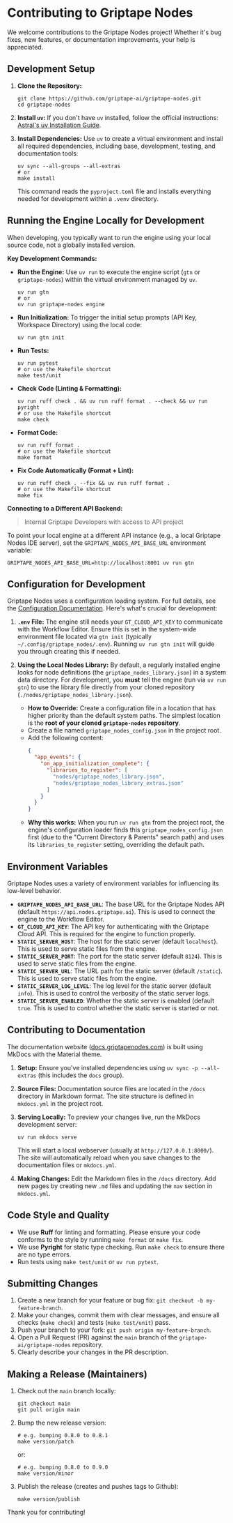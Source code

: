 # Contributing to Griptape Nodes

We welcome contributions to the Griptape Nodes project! Whether it's bug fixes, new features, or documentation improvements, your help is appreciated.

## Development Setup

1. **Clone the Repository:**

    ```shell
    git clone https://github.com/griptape-ai/griptape-nodes.git
    cd griptape-nodes
    ```

1. **Install `uv`:**
    If you don't have `uv` installed, follow the official instructions: [Astral's uv Installation Guide](https://docs.astral.sh/uv/getting-started/installation/).

1. **Install Dependencies:**
    Use `uv` to create a virtual environment and install all required dependencies, including base, development, testing, and documentation tools:

    ```shell
    uv sync --all-groups --all-extras
    # or
    make install
    ```

    This command reads the `pyproject.toml` file and installs everything needed for development within a `.venv` directory.

## Running the Engine Locally for Development

When developing, you typically want to run the engine using your local source code, not a globally installed version.

**Key Development Commands:**

- **Run the Engine:** Use `uv run` to execute the engine script (`gtn` or `griptape-nodes`) within the virtual environment managed by `uv`.
    ```shell
    uv run gtn
    # or
    uv run griptape-nodes engine
    ```
- **Run Initialization:** To trigger the initial setup prompts (API Key, Workspace Directory) using the local code:
    ```shell
    uv run gtn init
    ```
- **Run Tests:**
    ```shell
    uv run pytest
    # or use the Makefile shortcut
    make test/unit
    ```
- **Check Code (Linting & Formatting):**
    ```shell
    uv run ruff check . && uv run ruff format . --check && uv run pyright
    # or use the Makefile shortcut
    make check
    ```
- **Format Code:**
    ```shell
    uv run ruff format .
    # or use the Makefile shortcut
    make format
    ```
- **Fix Code Automatically (Format + Lint):**
    ```shell
    uv run ruff check . --fix && uv run ruff format .
    # or use the Makefile shortcut
    make fix
    ```

**Connecting to a Different API Backend:**

> Internal Griptape Developers with access to API project

To point your local engine at a different API instance (e.g., a local Griptape Nodes IDE server), set the `GRIPTAPE_NODES_API_BASE_URL` environment variable:

```shell
GRIPTAPE_NODES_API_BASE_URL=http://localhost:8001 uv run gtn
```

## Configuration for Development

Griptape Nodes uses a configuration loading system. For full details, see the [Configuration Documentation](docs/configuration.md). Here's what's crucial for development:

1. **`.env` File:** The engine still needs your `GT_CLOUD_API_KEY` to communicate with the Workflow Editor. Ensure this is set in the system-wide environment file located via `gtn init` (typically `~/.config/griptape_nodes/.env`). Running `uv run gtn init` will guide you through creating this if needed.

1. **Using the Local Nodes Library:** By default, a regularly installed engine looks for node definitions (the `griptape_nodes_library.json`) in a system data directory. For development, you **must** tell the engine (run via `uv run gtn`) to use the library file directly from your cloned repository (`./nodes/griptape_nodes_library.json`).

    - **How to Override:** Create a configuration file in a location that has higher priority than the default system paths. The simplest location is the **root of your cloned `griptape-nodes` repository**.
    - Create a file named `griptape_nodes_config.json` in the project root.
    - Add the following content:
        ```json
        {
          "app_events": {
            "on_app_initialization_complete": {
              "libraries_to_register": [
                "nodes/griptape_nodes_library.json",
                "nodes/griptape_nodes_library_extras.json"
              ]
            }
          }
        }
        ```
    - **Why this works:** When you run `uv run gtn` from the project root, the engine's configuration loader finds this `griptape_nodes_config.json` first (due to the "Current Directory & Parents" search path) and uses its `libraries_to_register` setting, overriding the default path.

## Environment Variables

Griptape Nodes uses a variety of environment variables for influencing its low-level behavior.

- **`GRIPTAPE_NODES_API_BASE_URL`**: The base URL for the Griptape Nodes API (default `https://api.nodes.griptape.ai`). This is used to connect the engine to the Workflow Editor.
- **`GT_CLOUD_API_KEY`**: The API key for authenticating with the Griptape Cloud API. This is required for the engine to function properly.
- **`STATIC_SERVER_HOST`**: The host for the static server (default `localhost`). This is used to serve static files from the engine.
- **`STATIC_SERVER_PORT`**: The port for the static server (default `8124`). This is used to serve static files from the engine.
- **`STATIC_SERVER_URL`**: The URL path for the static server (default `/static`). This is used to serve static files from the engine.
- **`STATIC_SERVER_LOG_LEVEL`**: The log level for the static server (default `info`). This is used to control the verbosity of the static server logs.
- **`STATIC_SERVER_ENABLED`**: Whether the static server is enabled (default `true`. This is used to control whether the static server is started or not.

## Contributing to Documentation

The documentation website ([docs.griptapenodes.com](https://docs.griptapenodes.com)) is built using MkDocs with the Material theme.

1. **Setup:** Ensure you've installed dependencies using `uv sync -p --all-extras` (this includes the `docs` group).

1. **Source Files:** Documentation source files are located in the `/docs` directory in Markdown format. The site structure is defined in `mkdocs.yml` in the project root.

1. **Serving Locally:** To preview your changes live, run the MkDocs development server:

    ```shell
    uv run mkdocs serve
    ```

    This will start a local webserver (usually at `http://127.0.0.1:8000/`). The site will automatically reload when you save changes to the documentation files or `mkdocs.yml`.

1. **Making Changes:** Edit the Markdown files in the `/docs` directory. Add new pages by creating new `.md` files and updating the `nav` section in `mkdocs.yml`.

## Code Style and Quality

- We use **Ruff** for linting and formatting. Please ensure your code conforms to the style by running `make format` or `make fix`.
- We use **Pyright** for static type checking. Run `make check` to ensure there are no type errors.
- Run tests using `make test/unit` or `uv run pytest`.

## Submitting Changes

1. Create a new branch for your feature or bug fix: `git checkout -b my-feature-branch`.
1. Make your changes, commit them with clear messages, and ensure all checks (`make check`) and tests (`make test/unit`) pass.
1. Push your branch to your fork: `git push origin my-feature-branch`.
1. Open a Pull Request (PR) against the `main` branch of the `griptape-ai/griptape-nodes` repository.
1. Clearly describe your changes in the PR description.

## Making a Release (Maintainers)

1. Check out the `main` branch locally:

    ```shell
    git checkout main
    git pull origin main
    ```

1. Bump the new release version:

    ```shell
    # e.g. bumping 0.8.0 to 0.8.1
    make version/patch
    ```

    or:

    ```shell
    # e.g. bumping 0.8.0 to 0.9.0
    make version/minor
    ```

1. Publish the release (creates and pushes tags to Github):

    ```shell
    make version/publish
    ```

Thank you for contributing!
